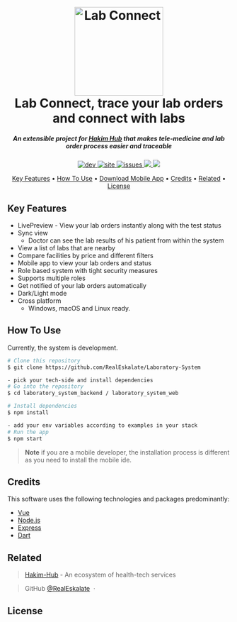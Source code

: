 <h1 align="center">
  <br>
  <a href="http://laboratory-system.vercel.app"><img src="https://user-images.githubusercontent.com/26666155/185833040-d91550cd-f56b-4fdf-aef6-754a06bd1844.png" alt="Lab Connect" width="200"></a>
  <br>
  Lab Connect, trace your lab orders and connect with labs
  <br>
</h1>

<h5 align="center">An extensible project for <a href="https://hakimhubweb.netlify.app/" target="_blank">Hakim Hub</a> that makes tele-medicine and lab order process easier and traceable</h5>

<p align="center">
  <a href="https://" target="_blank" alt="stat">
       <img src="https://img.shields.io/badge/dev-underconstruction-yellowgreen.svg" alt="dev">
  </a>
  <a href="https://eskalate.io">
    <img src="https://img.shields.io/badge/website-up-green"
         alt="site">
  </a>
  <a href="https://github.com/RealEskalate/Laboratory-system/issues">
         <img src="https://img.shields.io/bitbucket/issues/RealEskalate/Laboratory-System?style=plastic" alt="issues">
  </a>
  <a href="https://saythanks.io/to/contact@eskalate.io">
      <img src="https://img.shields.io/badge/SayThanks.io-%E2%98%BC-1EAEDB.svg">
  </a>
  <a href="https://www.paypal.me/">
    <img src="https://img.shields.io/badge/$-donate-ff69b4.svg?maxAge=2592000&amp;style=flat">
  </a>
</p>

<p align="center">
  <a href="#key-features">Key Features</a> •
  <a href="#how-to-use">How To Use</a> •
  <a href="#download">Download Mobile App</a> •
  <a href="#credits">Credits</a> •
  <a href="#related">Related</a> •
  <a href="#license">License</a>
</p>

## Key Features

* LivePreview - View your lab orders instantly along with the test status
* Sync view
  * Doctor can see the lab results of his patient from within the system
* View a list of labs that are nearby  
* Compare facilities by price and different filters
* Mobile app to view your lab orders and status
* Role based system with tight security measures
* Supports multiple roles
* Get notified of your lab orders automatically
* Dark/Light mode
* Cross platform
  * Windows, macOS and Linux ready.

## How To Use

Currently, the system is development.

```bash
# Clone this repository
$ git clone https://github.com/RealEskalate/Laboratory-System

- pick your tech-side and install dependencies
# Go into the repository
$ cd laboratory_system_backend / laboratory_system_web

# Install dependencies
$ npm install

- add your env variables according to examples in your stack
# Run the app
$ npm start
```

> **Note**
if you are a mobile developer, the installation process is different as you need to install the mobile ide.

## Credits

This software uses the following technologies and packages predominantly:

* [Vue](https://vuejs.org/)
* [Node.js](https://nodejs.org/)
* [Express](https://expressjs.com/)
* [Dart](https://Dart.dev/)

## Related

> [Hakim-Hub](https://github.com/RealEskalate/HakimHub) - An ecosystem of health-tech services

> GitHub [@RealEskalate](https://github.com/RealEskalate) &nbsp;&middot;&nbsp;

## License

